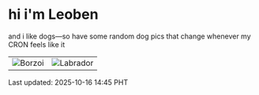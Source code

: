 # hi i'm Leoben

and i like dogs—so have some random dog pics that change whenever my CRON feels like it

|  |  |
|--------|----------|
| ![Borzoi](https://random-dog-vercel.vercel.app/api/random-borzoi?v=1760597157) | ![Labrador](https://random-dog-vercel.vercel.app/api/random-labrador?v=1760597157) |

Last updated: 2025-10-16 14:45 PHT
